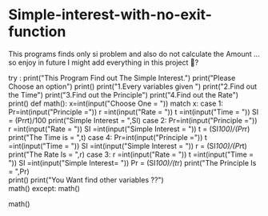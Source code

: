 # Simple-interest-with-no-exit-function
This programs finds only si problem and also do not calculate the Amount ... so enjoy in future I might add everything in this project 🫠?

try :
    print("This Program Find out The Simple Interest.")
    print("Please Choose an option")
    print()
    print("1.Every variables given ")
    print("2.Find out the Time")
    print("3.Find out the Principle")
    print("4.Find out the Rate")
    print()
    def math():
        x=int(input("Choose One = "))
        match x:
            case 1:
               Pr=int(input("Principle ="))
               r =int(input("Rate = "))
               t =int(input("Time = "))
               SI = (Pr*r*t)/100
               print("Simple Interest = ",SI)
            case 2:
               Pr=int(input("Principle ="))
               r =int(input("Rate = "))
               SI =int(input("Simple Interest = "))
               t = (SI*100)/(Pr*r)
               print("The Time is = ",t)
            case 4:
               Pr=int(input("Principle ="))
               t =int(input("Time = "))
               SI =int(input("Simple Interest = "))
               r = (SI*100)/(Pr*t)
               print("The Rate Is = ",r)
            case 3:
               r =int(input("Rate = "))
               t =int(input("Time = "))
               SI =int(input("Simple Interest= "))
               Pr = (SI*100)/(t*r)
               print("The Principle Is = ",Pr)  
    print() 
    print("You Want find other variables ??")      
    math()
except:
    math()
        
        
        
        
math()
